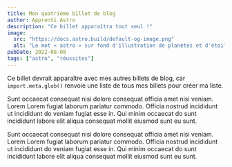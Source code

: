 ```yaml
---
title: Mon quatrième billet de blog
author: Apprenti Astro
description: "Ce billet apparaîtra tout seul !"
image:
  src: "https://docs.astro.build/default-og-image.png"
  alt: "Le mot « astro » sur fond d'illustration de planètes et d'étoiles."
pubDate: 2022-08-08
tags: ["astro", "réussites"]
---
```

Ce billet devrait apparaître avec mes autres billets de blog, car `import.meta.glob()` renvoie une liste de tous mes billets pour créer ma liste.

Sunt occaecat consequat nisi dolore consequat officia amet nisi veniam. Lorem Lorem fugiat laborum pariatur commodo. Officia nostrud incididunt ut incididunt do veniam fugiat esse in. Qui minim occaecat do sunt incididunt labore elit aliqua consequat mollit eiusmod sunt eu sunt.

Sunt occaecat consequat nisi dolore consequat officia amet nisi veniam. Lorem Lorem fugiat laborum pariatur commodo. Officia nostrud incididunt ut incididunt do veniam fugiat esse in. Qui minim occaecat do sunt incididunt labore elit aliqua consequat mollit eiusmod sunt eu sunt.